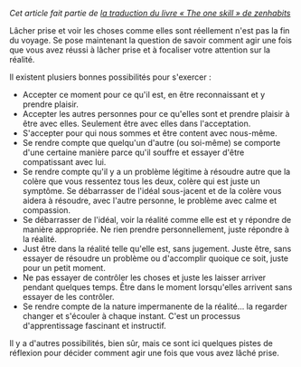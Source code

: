 <!-- 
.. title: Comment agir après le lâcher prise
.. slug: comment-agir-apres-le-lacher-prise
.. date: 2019-08-23 14:42:00+01:00
.. tags: Traduction, Zen habits, L'unique compétence
.. category: 
.. link: 
.. description: 
.. type: text
-->

_Cet article fait partie de [la traduction du livre « The one skill » de zenhabits](/blog/traduction-du-livre-the-one-skill-de-zenhabits/)_

Lâcher prise et voir les choses comme elles sont réellement n'est pas la fin du voyage. Se pose maintenant la question de savoir comment agir une fois que vous avez réussi à lâcher prise et à focaliser votre attention sur la réalité.

<!-- TEASER_END -->

Il existent plusiers bonnes possibilités pour s'exercer :

- Accepter ce moment pour ce qu'il est, en être reconnaissant et y prendre plaisir.
- Accepter les autres personnes pour ce qu'elles sont et prendre plaisir à être avec elles. Seulement être avec elles dans l'acceptation.
- S'accepter pour qui nous sommes et être content avec nous-même.
- Se rendre compte que quelqu'un d'autre (ou soi-même) se comporte d'une certaine manière parce qu'il souffre et essayer d'être compatissant avec lui.
- Se rendre compte qu'il y a un problème légitime à résoudre autre que la colère que vous ressentez tous les deux, colère qui est juste un symptôme. Se débarrasser de l'idéal sous-jacent et de la colère vous aidera à résoudre, avec l'autre personne, le problème avec calme et compassion.
- Se débarrasser de l'idéal, voir la réalité comme elle est et y répondre de manière appropriée. Ne rien prendre personnellement, juste répondre à la réalité.
- Just être dans la réalité telle qu'elle est, sans jugement. Juste être, sans essayer de résoudre un problème ou d'accomplir quoique ce soit, juste pour un petit moment.
- Ne pas essayer de contrôler les choses et juste les laisser arriver pendant quelques temps. Être dans le moment lorsqu'elles arrivent sans essayer de les contrôler.
- Se rendre compte de la nature impermanente de la réalité… la regarder changer et s'écouler à chaque instant. C'est un processus d'apprentissage fascinant et instructif.

Il y a d'autres possibilités, bien sûr, mais ce sont ici quelques pistes de réflexion pour décider comment agir une fois que vous avez lâché prise.
